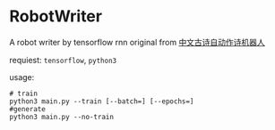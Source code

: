 # RobotWriter
A robot writer by tensorflow rnn
original from [中文古诗自动作诗机器人](https://github.com/jinfagang/tensorflow_poems)

requiest: `tensorflow`, `python3`

usage: 

	# train
	python3 main.py --train [--batch=] [--epochs=]
	#generate
	python3 main.py --no-train



